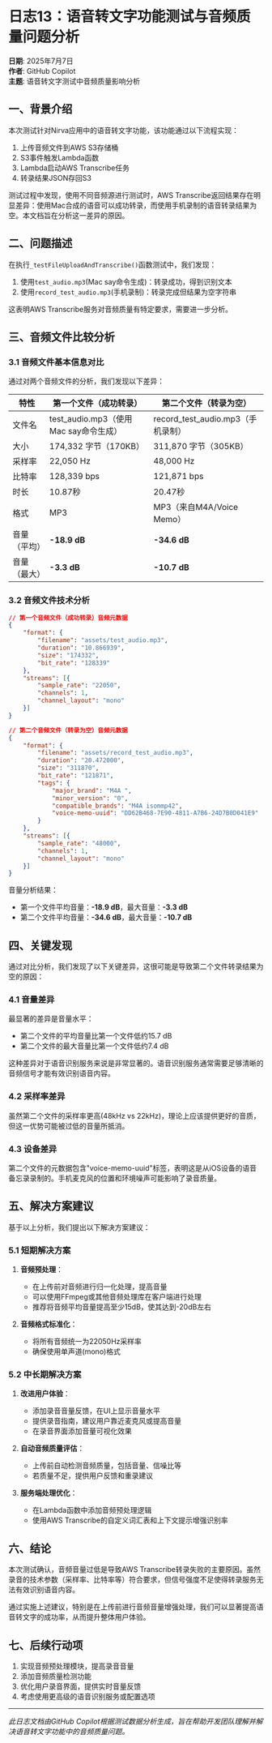 # 日志13：语音转文字功能测试与音频质量问题分析

**日期**: 2025年7月7日  
**作者**: GitHub Copilot  
**主题**: 语音转文字测试中音频质量影响分析

## 一、背景介绍

本次测试针对Nirva应用中的语音转文字功能，该功能通过以下流程实现：

1. 上传音频文件到AWS S3存储桶
2. S3事件触发Lambda函数
3. Lambda启动AWS Transcribe任务
4. 转录结果JSON存回S3

测试过程中发现，使用不同音频源进行测试时，AWS Transcribe返回结果存在明显差异：使用Mac合成的语音可以成功转录，而使用手机录制的语音转录结果为空。本文档旨在分析这一差异的原因。

## 二、问题描述

在执行`_testFileUploadAndTranscribe()`函数测试中，我们发现：

1. 使用`test_audio.mp3`(Mac say命令生成)：转录成功，得到识别文本
2. 使用`record_test_audio.mp3`(手机录制)：转录完成但结果为空字符串

这表明AWS Transcribe服务对音频质量有特定要求，需要进一步分析。

## 三、音频文件比较分析

### 3.1 音频文件基本信息对比

通过对两个音频文件的分析，我们发现以下差异：

| 特性 | 第一个文件（成功转录） | 第二个文件（转录为空） |
|------|------------------------|----------------------|
| 文件名 | test_audio.mp3（使用Mac say命令生成） | record_test_audio.mp3（手机录制） |
| 大小 | 174,332 字节（170KB） | 311,870 字节（305KB） |
| 采样率 | 22,050 Hz | 48,000 Hz |
| 比特率 | 128,339 bps | 121,871 bps |
| 时长 | 10.87秒 | 20.47秒 |
| 格式 | MP3 | MP3（来自M4A/Voice Memo） |
| 音量（平均） | **-18.9 dB** | **-34.6 dB** |
| 音量（最大） | **-3.3 dB** | **-10.7 dB** |

### 3.2 音频文件技术分析

```json
// 第一个音频文件（成功转录）音频元数据
{
    "format": {
        "filename": "assets/test_audio.mp3",
        "duration": "10.866939",
        "size": "174332",
        "bit_rate": "128339"
    },
    "streams": [{
        "sample_rate": "22050",
        "channels": 1,
        "channel_layout": "mono"
    }]
}

// 第二个音频文件（转录为空）音频元数据
{
    "format": {
        "filename": "assets/record_test_audio.mp3",
        "duration": "20.472000",
        "size": "311870",
        "bit_rate": "121871",
        "tags": {
            "major_brand": "M4A ",
            "minor_version": "0",
            "compatible_brands": "M4A isommp42",
            "voice-memo-uuid": "DD62B468-7E90-4811-A7B6-24D7B0D041E9"
        }
    },
    "streams": [{
        "sample_rate": "48000",
        "channels": 1,
        "channel_layout": "mono"
    }]
}
```

音量分析结果：

- 第一个文件平均音量：**-18.9 dB**，最大音量：**-3.3 dB**
- 第二个文件平均音量：**-34.6 dB**，最大音量：**-10.7 dB**

## 四、关键发现

通过对比分析，我们发现了以下关键差异，这很可能是导致第二个文件转录结果为空的原因：

### 4.1 音量差异

最显著的差异是音量水平：

- 第二个文件的平均音量比第一个文件低约15.7 dB
- 第二个文件的最大音量比第一个文件低约7.4 dB

这种差异对于语音识别服务来说是非常显著的。语音识别服务通常需要足够清晰的音频信号才能有效识别语音内容。

### 4.2 采样率差异

虽然第二个文件的采样率更高(48kHz vs 22kHz)，理论上应该提供更好的音质，但这一优势可能被过低的音量所抵消。

### 4.3 设备差异

第二个文件的元数据包含"voice-memo-uuid"标签，表明这是从iOS设备的语音备忘录录制的。手机麦克风的位置和环境噪声可能影响了录音质量。

## 五、解决方案建议

基于以上分析，我们提出以下解决方案建议：

### 5.1 短期解决方案

1. **音频预处理**：
   - 在上传前对音频进行归一化处理，提高音量
   - 可以使用FFmpeg或其他音频处理库在客户端进行处理
   - 推荐将音频平均音量提高至少15dB，使其达到-20dB左右

2. **音频格式标准化**：
   - 将所有音频统一为22050Hz采样率
   - 确保使用单声道(mono)格式

### 5.2 中长期解决方案

1. **改进用户体验**：
   - 添加录音音量反馈，在UI上显示音量水平
   - 提供录音指南，建议用户靠近麦克风或提高音量
   - 在录音界面添加音量可视化效果

2. **自动音频质量评估**：
   - 上传前自动检测音频质量，包括音量、信噪比等
   - 若质量不足，提供用户反馈和重录建议

3. **服务端处理优化**：
   - 在Lambda函数中添加音频预处理逻辑
   - 使用AWS Transcribe的自定义词汇表和上下文提示增强识别率

## 六、结论

本次测试确认，音频音量过低是导致AWS Transcribe转录失败的主要原因。虽然录音的技术参数（采样率、比特率等）符合要求，但信号强度不足使得转录服务无法有效识别语音内容。

通过实施上述建议，特别是在上传前进行音频音量增强处理，我们可以显著提高语音转文字的成功率，从而提升整体用户体验。

## 七、后续行动项

1. 实现音频预处理模块，提高录音音量
2. 添加音频质量检测功能
3. 优化用户录音界面，提供实时音量反馈
4. 考虑使用更高级的语音识别服务或配置选项

---

*此日志文档由GitHub Copilot根据测试数据分析生成，旨在帮助开发团队理解并解决语音转文字功能中的音频质量问题。*
